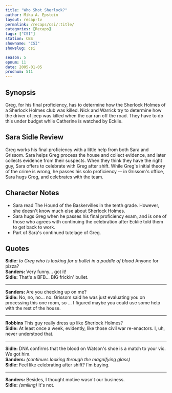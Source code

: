 ```yaml
---
title: "Who Shot Sherlock?"
author: Mika A. Epstein
layout: recap-tv
permalink: /recaps/csi/:title/
categories: [Recaps]
tags: ["CSI"]
station: CBS
showname: "CSI"
showslug: csi

season: 5  
epnum: 11
date: 2005-01-05
prodnum: 511
---
```


## Synopsis

Greg, for his final proficiency, has to determine how the Sherlock Holmes of a Sherlock Holmes club was killed. Nick and Warrick try to determine how the driver of jeep was killed when the car ran off the road. They have to do this under budget while Catherine is watched by Ecklie.

## Sara Sidle Review

Greg works his final proficiency with a little help from both Sara and Grissom. Sara helps Greg process the house and collect evidence, and later collects evidence from their suspects. When they think they have the right guy, Sara offers to celebrate with Greg after shift. While Greg's initial theory of the crime is wrong, he passes his solo proficiency -- in Grissom's office, Sara hugs Greg, and celebrates with the team.

## Character Notes

* Sara read The Hound of the Baskervilles in the tenth grade. However, she doesn't know much else about Sherlock Holmes.  
* Sara hugs Greg when he passes his final proficiency exam, and is one of those who agrees with continuing the celebration after Ecklie told them to get back to work.  
* Part of Sara's continued tutelage of Greg.

## Quotes

**Sidle:** _to Greg who is looking for a bullet in a puddle of blood_ Anyone for pizza?  
**Sanders:** Very funny... got it!  
**Sidle:** That's a BFB... BIG frickin' bullet.  

- - -

**Sanders:** Are you checking up on me?  
**Sidle:** No, no, no... no. Grissom said he was just evaluating you on processing this one room, so ... I figured maybe you could use some help with the rest of the house.  

- - -

**Robbins** This guy really dress up like Sherlock Holmes?  
**Sidle:** At least once a week, evidently, like those civil war re-enactors. I, uh, never understood that.  

- - -

**Sidle:** DNA confirms that the blood on Watson's shoe is a match to your vic. We got him.  
**Sanders:** _(continues looking through the magnifying glass)_  
**Sidle:** Feel like celebrating after shift? I'm buying.  

- - -

**Sanders:** Besides, I thought motive wasn't our business.  
**Sidle:** _(smiling)_ It's not.
